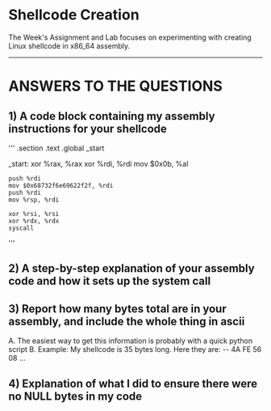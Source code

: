 # Shellcode Creation

The Week's Assignment and Lab focuses on experimenting with creating Linux shellcode in x86_64 assembly.

---

# ANSWERS TO THE QUESTIONS

## 1) A code block containing my assembly instructions for your shellcode

'''
.section .text
    .global _start

_start:
    xor %rax, %rax
    xor %rdi, %rdi
    mov $0x0b, %al

    push %rdi
    mov $0x68732f6e69622f2f, %rdi
    push %rdi
    mov %rsp, %rdi

    xor %rsi, %rsi
    xor %rdx, %rdx
    syscall
'''

## 2) A step-by-step explanation of your assembly code and how it sets up the system call


## 3) Report how many bytes total are in your assembly, and include the whole thing in ascii

A. The easiest way to get this information is probably with a quick python script 
B. Example: My shellcode is 35 bytes long. Here they are: -- 4A FE 56 08 ...


## 4) Explanation of what I did to ensure there were no NULL bytes in my code
